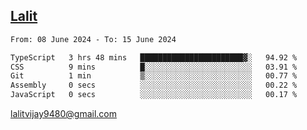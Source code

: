 ## [Lalit](https://lalit.sh)

<!--START_SECTION:waka-->

```txt
From: 08 June 2024 - To: 15 June 2024

TypeScript   3 hrs 48 mins   ███████████████████████▓░   94.92 %
CSS          9 mins          █░░░░░░░░░░░░░░░░░░░░░░░░   03.91 %
Git          1 min           ▒░░░░░░░░░░░░░░░░░░░░░░░░   00.77 %
Assembly     0 secs          ░░░░░░░░░░░░░░░░░░░░░░░░░   00.22 %
JavaScript   0 secs          ░░░░░░░░░░░░░░░░░░░░░░░░░   00.17 %
```

<!--END_SECTION:waka-->

lalitvijay9480@gmail.com
